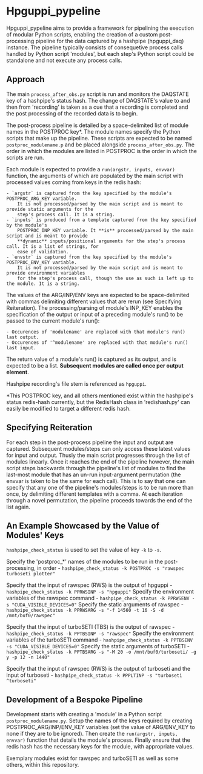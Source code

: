 # Hpguppi_pypeline

Hpguppi_pypeline aims to provide a framework for pipelining the execution of
modular Python scripts, enabling the creation of a custom post-processing pipeline
for the data captured by a hashpipe (hpguppi_daq) instance. The pipeline typically 
consists of consequetive process calls handled by Python script 'modules', but each
step's Python script could be standalone and not execute any process calls.

## Approach

The main `process_after_obs.py` script is run and monitors the DAQSTATE key of a 
hashpipe's status hash. The change of DAQSTATE's value to and then from 'recording'
is taken as a cue that a recording is completed and the post processing of the recorded
data is to begin.

The post-process pipeline is detailed by a space-delimited list of module names in the 
POSTPROC key*. The module names specify the Python scripts that make up the pipeline. These
scripts are expected to be named `postproc_modulename.p` and be placed alongside
`process_after_obs.py`. The order in which the modules are listed in POSTPROC is the order
in which the scripts are run.

Each module is expected to provide a `run(argstr, inputs, envvar)` function, the arguments of
which are populated by the main script with processed values coming from keys in the redis hash: 

	- `argstr` is captured from the key specified by the module's POSTPROC_ARG_KEY variable. 
		It is not processed/parsed by the main script and is meant to provide static arguments for the
		step's process call. It is a string.
	- `inputs` is produced from a template captured from the key specified by the module's 
		POSTPROC_INP_KEY variable. It **is** processed/parsed by the main script and is meant to provide
		**dynamic** inputs/positional arguments for the step's process call. It is a list of strings, for
		ease of validation.
	- `envstr` is captured from the key specified by the module's POSTPROC_ENV_KEY variable. 
		It is not processed/parsed by the main script and is meant to provide environment variables
		for the step's process call, though the use as such is left up to the module. It is a string.

The values of the ARG/INP/ENV keys are expected to be space-delimited with commas delimiting different
values that are rerun (see Specifying Reiteration).
The processing/parsing of module's INP_KEY enables the specification of the output or input of a
preceding module's run() to be passed to the current module's run():

	- Occurences of 'modulename' are replaced with that module's run() last output.
	- Occurences of '^modulename' are replaced with that module's run() last input.

The return value of a module's run() is captured as its output, and is expected to be a list.
**Subsequent modules are called once per output element**.

Hashpipe recording's file stem is referenced as `hpguppi`.

*This POSTPROC key, and all others mentioned exist within the hashpipe's status redis-hash currently,
but the RedisHash class in 'redishash.py' can easily be modified to target a different redis hash.

## Specifying Reiteration

For each step in the post-process pipeline the input and output are captured. Subsequent modules/steps
can only access these latest values for input and output. Thusly the main script progresses through the
list of modules linearly. Once it reaches the end of the pipeline however, the main script steps
backwards through the pipeline's list of modules to find the last-most module that has an un-run 
input-argument permutation (the envvar is taken to be the same for each call). This is to say that one
can specify that any one of the pipeline's modules/steps is to be run more than once, by delimiting different
templates with a comma. At each iteration through a novel permutation, the pipeline proceeds towards the end
of the list again.

## An Example Showcased by the Value of Modules' Keys

`hashpipe_check_status` is used to set the value of key `-k` to `-s`.

Specify the 'postproc_*' names of the modules to be run in the post-processing, in order
	- `hashpipe_check_status -k POSTPROC -s "rawspec turboseti plotter"`

Specify that the input of rawspec (RWS) is the output of hpguppi
	- `hashpipe_check_status -k PPRWSINP -s "hpguppi"`
Specify the environment variables of the rawspec command
	- `hashpipe_check_status -k PPRWSENV -s "CUDA_VISIBLE_DEVICES=0"`
Specify the static arguments of rawspec
	- `hashpipe_check_status -k PPRWSARG -s "-f 14560 -t 16 -S -d /mnt/buf0/rawspec"`

Specify that the input of turboSETI (TBS) is the output of rawspec
	- `hashpipe_check_status -k PPTBSINP -s "rawspec"`
Specify the environment variables of the turboSETI command
	- `hashpipe_check_status -k PPTBSENV -s "CUDA_VISIBLE_DEVICES=0"`
Specify the static arguments of turboSETI
	- `hashpipe_check_status -k PPTBSARG -s "-M 20 -o /mnt/buf0/turboseti/ -g y -p 12 -n 1440"`

Specify that the input of rawspec (RWS) is the output of turboseti and the input of turboseti
	- `hashpipe_check_status -k PPPLTINP -s "turboseti ^turboseti"`

## Development of a Bespoke Pipeline

Development starts with creating a 'module' in a Python script `postproc_modulename.py`. Setup the names
of the keys required by creating POSTPROC_ARG/INP/ENV_KEY variables (set the value of ARG/ENV_KEY to none if
they are to be ignored). Then create the `run(argstr, inputs, envvar)` function that details the module's
process. Finally ensure that the redis hash has the necessary keys for the module, with appropriate values.

Exemplary modules exist for rawspec and turboSETI as well as some others, within this repository.